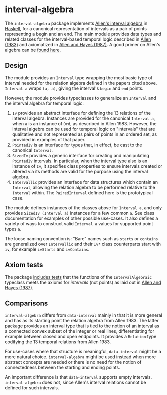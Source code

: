 # interval-algebra

The `interval-algebra` package implements [Allen's interval
algebra](https://en.wikipedia.org/wiki/Allen%27s_interval_algebra) in
[Haskell](https://www.haskell.org), for a canonical representation of intervals
as a pair of points representing a begin and an end. The main module provides
data types and related classes for the interval-based temporal logic described
in [Allen (1983)](https://doi.org/10.1145/182.358434) and axiomatized in [Allen
and Hayes (1987)](https://doi.org/10.1111/j.1467-8640.1989.tb00329.x). A good
primer on Allen's algebra can be [found
here](https://thomasalspaugh.org/pub/fnd/allen.html).

## Design
The module provides an `Interval` type wrapping the most basic type of interval
needed for the relation algebra defined in the papers cited above. `Interval a`
wraps `(a, a)`, giving the interval's `begin` and `end` points.

However, the module provides typeclasses to generalize an `Interval` and the
interval algebra for temporal logic:

1. `Iv` provides an abstract interface for defining the 13 relations of the
   interval algebra. Instances are provided for the canonical `Interval a`,
   when `a` is an instance of `Ord`, as described in Allen 1983. However, 
   the interval algebra can be used for temporal logic on "intervals" that
   are qualitative and not represented as pairs of points in an ordered set, 
   as provided in examples of that paper.
2. `PointedIv` is an interface for types that, in effect, be cast to the 
   canonical `Interval`.
3. `SizedIv` provides a generic interface for creating and
   manipulating `PointedIv` intervals. In particular, when the interval type also 
   is an instance of `Iv`, it specifies class properties to ensure 
   intervals created or altered via its methods are valid for the purpose using the interval 
   algebra. 
1. `Intervallic` provides an interface for data structures which contain an
   `Interval`, allowing the relation algebra to be performed relative to the
   `Interval` within. The `PairedInterval` defined here is the prototypical
   case.

The module defines instances of the classes above for `Interval a`, and only
provides `SizedIv (Interval a)` instances for a few common `a`. See class
documentation for examples of other possible use-cases. It also defines a
variety of ways to construct valid `Interval a` values for supported point
types `a`.

The loose naming convention is: "Bare" names such as `starts` or `contains` are
generalized over `Intervallic` and their `Iv*` class counterparts start with
`iv`, for example `ivStarts` and `ivContains`.

## Axiom tests

The package [includes tests](test/IntervalAlgebraSpec.hs) that the functions of
the `IntervalAlgebraic` typeclass meets the axioms for _intervals_ (not points)
as laid out in [Allen and Hayes
(1987)](https://doi.org/10.1111/j.1467-8640.1989.tb00329.x).

## Comparisons

`interval-algebra` differs from `data-interval` mainly in that it is more
general and has as its starting point the relation algebra from Allen 1983. The
latter package provides an interval type that is tied to the notion of an
interval as a connected convex subset of the integer or real lines,
differentiating for example between closed and open endpoints. It provides
a `Relation` type codifying the 13 temporal relations from Allen 1983.

For use-cases where that structure is meaningful, `data-interval` might be a
more natural choice. `interval-algebra` might be used instead when more
abstract concepts are needed or there is no need for the notion of
connectedness between the starting and ending points.

An important difference is that `data-interval` supports empty
intervals. `interval-algebra` does not, since Allen's interval relations cannot
be defined for such intervals.
